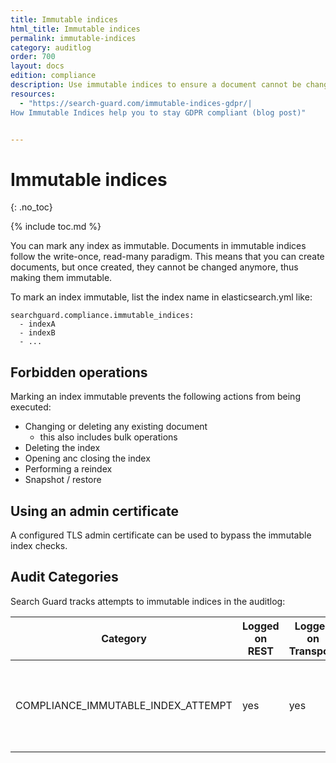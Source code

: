 ```yaml
---
title: Immutable indices
html_title: Immutable indices
permalink: immutable-indices
category: auditlog
order: 700
layout: docs
edition: compliance
description: Use immutable indices to ensure a document cannot be changed once indexed.
resources:
  - "https://search-guard.com/immutable-indices-gdpr/|
How Immutable Indices help you to stay GDPR compliant (blog post)"


---
```

<!---
Copyright 2020 floragunn GmbH
-->

# Immutable indices
{: .no_toc}

{% include toc.md %}

You can mark any index as immutable. Documents in immutable indices follow the write-once, read-many paradigm. This means that you can create documents, but once created, they cannot be changed anymore, thus making them immutable.

To mark an index immutable, list the index name in elasticsearch.yml like:

```
searchguard.compliance.immutable_indices: 
  - indexA
  - indexB
  - ...
```

## Forbidden operations

Marking an index immutable prevents the following actions from being executed:

* Changing or deleting any existing document
  * this also includes bulk operations
* Deleting the index
* Opening anc closing the index
* Performing a reindex
* Snapshot / restore

## Using an admin certificate

A configured TLS admin certificate can be used to bypass the immutable index checks.

## Audit Categories

Search Guard tracks attempts to immutable indices in the auditlog:

| Category | Logged on REST | Logged on Transport | Description |
|---|---|---|---|
| COMPLIANCE_IMMUTABLE_INDEX_ATTEMPT | yes | yes | Attempt to access and immutable index in a way which is not allowed.|
